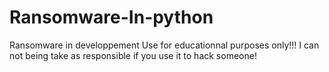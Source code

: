 # Ransomware-In-python
Ransomware in developpement 
Use for educationnal purposes only!!! I can not being take as responsible if you use it to hack someone!
